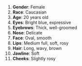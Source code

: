 1. **Gender**: Female
2. **Race**: Caucasian
3. **Age**: 20 years old
4. **Eyes**: Bright blue, expressive
5. **Eyebrows**: Thick, well-groomed
6. **Nose**: Delicate
7. **Face**: Oval, smooth
8. **Lips**: Medium full, soft, rosy
9. **Hair**: Long, wavy, brown
10. **Jawline**: Soft
11. **Cheeks**: Slightly rosy
